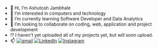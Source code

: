 - 👋 Hi, I’m Ashutosh Jambhale
- 👀 I’m interested in computers and technology
- 🌱 I’m currently learning Software Developer and Data Analytics
- 💞️ I’m looking to collaborate on coding, web, application and project development
- ⁉️  I haven't yet uploaded all of my projects yet, but will soon upload.
- 📫 [![gmail][1.2]][1] [![LinkedIn][2.2]][2] [![Instagram][2.3]][3]

[1.2]: https://img.shields.io/badge/Gmail-D14836?style=for-the-badge&logo=gmail&logoColor=white (gmail icon)
[2.2]: https://img.shields.io/badge/LinkedIn-0077B5?style=for-the-badge&logo=linkedin&logoColor=white (LinkedIn icon)
[2.3]: https://img.shields.io/badge/Instagram-E4405F?style=for-the-badge&logo=instagram&logoColor=white (Instagram icon)

<!-- Links to your social media accounts -->

[1]: mailto:ashutoshjambhale30@gmail.com
[2]: https://in.linkedin.com/in/ashutoshjambhale
[3]: https://www.instagram.com/ashutoshaj18/
